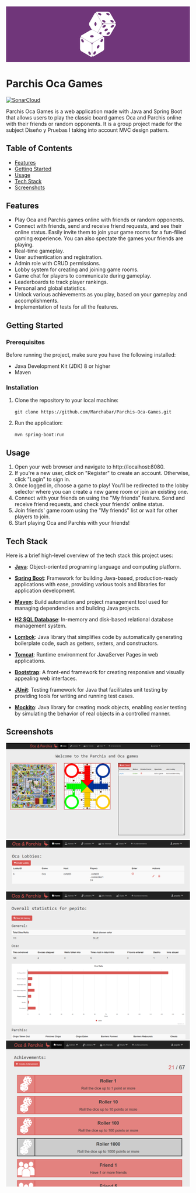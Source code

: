 <p align="center">
  <img src="./src/main/resources/static/resources/images/banner.png">
</p>

# Parchis Oca Games

[![SonarCloud](https://sonarcloud.io/images/project_badges/sonarcloud-black.svg)](https://sonarcloud.io/summary/new_code?id=Marchabar_spring-mvc-ParchisOca)

Parchis Oca Games is a web application made with Java and Spring Boot that allows users to play the classic board games Oca and Parchis online with their friends or random opponents. It is a group project made for the subject Diseño y Pruebas I taking into account MVC design pattern.

## Table of Contents

- [Features](#features)
- [Getting Started](#getting-started)
- [Usage](#usage)
- [Tech Stack](#tech-stack)
- [Screenshots](#screenshots)
  
## Features

- Play Oca and Parchis games online with friends or random opponents.
- Connect with friends, send and receive friend requests, and see their online status. Easily invite them to join your game rooms for a fun-filled gaming experience. You can also spectate the games your friends are playing.
- Real-time gameplay.
- User authentication and registration.
- Admin role with CRUD permissions.
- Lobby system for creating and joining game rooms.
- Game chat for players to communicate during gameplay.
- Leaderboards to track player rankings.
- Personal and global statistics.
- Unlock various achievements as you play, based on your gameplay and accomplishments.
- Implementation of tests for all the features.

## Getting Started

### Prerequisites

Before running the project, make sure you have the following installed:

- Java Development Kit (JDK) 8 or higher
- Maven

### Installation

1. Clone the repository to your local machine:
   
   `git clone https://github.com/Marchabar/Parchis-Oca-Games.git`

3. Run the application:
   
   `mvn spring-boot:run`
   
## Usage

1. Open your web browser and navigate to http://localhost:8080.
2. If you're a new user, click on "Register" to create an account. Otherwise, click "Login" to sign in.
3. Once logged in, choose a game to play! You'll be redirected to the lobby selector where you can create a new game room or join an existing one.
4. Connect with your friends on using the "My friends" feature. Send and receive friend requests, and check your friends' online status.
5. Join friends' game room using the "My friends" list or wait for other players to join.
6. Start playing Oca and Parchis with your friends!

## Tech Stack

Here is a brief high-level overview of the tech stack this project uses:

- **[Java](https://www.java.com/es/)**: Object-oriented programing language and computing platform.

- **[Spring Boot](https://spring.io/projects/spring-boot)**: Framework for building Java-based, production-ready applications with ease, providing various tools and libraries for application development.

- **[Maven](https://maven.apache.org/)**: Build automation and project management tool used for managing dependencies and building Java projects. 

- **[H2 SQL Database](https://www.h2database.com/html/main.html)**: In-memory and disk-based relational database management system.

- **[Lombok](https://projectlombok.org/)**:  Java library that simplifies code by automatically generating boilerplate code, such as getters, setters, and constructors.

- **[Tomcat](https://tomcat.apache.org/)**: Runtime environment for JavaServer Pages in web applications.

- **[Bootstrap](https://getbootstrap.com/)**: A front-end framework for creating responsive and visually appealing web interfaces.

- **[JUnit](https://junit.org/junit5/)**: Testing framework for Java that facilitates unit testing by providing tools for writing and running test cases.
  
- **[Mockito](https://site.mockito.org/)**: Java library for creating mock objects, enabling easier testing by simulating the behavior of real objects in a controlled manner.
  
## Screenshots

<img src="./screenshots/1.PNG">
<img src="./screenshots/2.PNG">
<img src="./screenshots/3.PNG">
<img src="./screenshots/4.PNG">
